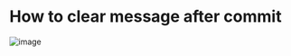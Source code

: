 # How to clear message after commit 

![image](https://user-images.githubusercontent.com/5009962/142137245-ec89075e-9b64-4bac-a615-821f0dc5eb02.png)
